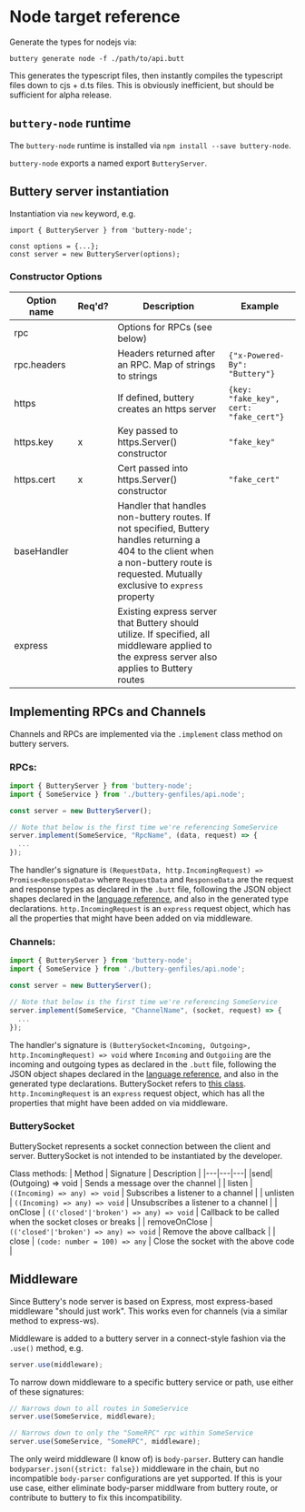 # Node target reference

Generate the types for nodejs via:

`buttery generate node -f ./path/to/api.butt`

This generates the typescript files, then instantly compiles the typescript files down to cjs + d.ts files. This is obviously inefficient, but should be sufficient for alpha release.

## `buttery-node` runtime

The `buttery-node` runtime is installed via `npm install --save buttery-node`.

`buttery-node` exports a named export `ButteryServer`.

## Buttery server instantiation

Instantiation via `new` keyword, e.g.

```
import { ButteryServer } from 'buttery-node';

const options = {...};
const server = new ButteryServer(options);
```

### Constructor Options

| Option name | Req'd? | Description                                                                                                                                                                              | Example                                |
| ----------- | ------ | ---------------------------------------------------------------------------------------------------------------------------------------------------------------------------------------- | -------------------------------------- |
| rpc         |        | Options for RPCs (see below)                                                                                                                                                             |                                        |
| rpc.headers |        | Headers returned after an RPC. Map of strings to strings                                                                                                                                 | `{"x-Powered-By": "Buttery"}`          |
| https       |        | If defined, buttery creates an https server                                                                                                                                              | `{key: "fake_key", cert: "fake_cert"}` |
| https.key   | x      | Key passed to https.Server() constructor                                                                                                                                                 | `"fake_key"`                           |
| https.cert  | x      | Cert passed into https.Server() constructor                                                                                                                                              | `"fake_cert"`                          |
| baseHandler |        | Handler that handles non-buttery routes. If not specified, Buttery handles returning a 404 to the client when a non-buttery route is requested. Mutually exclusive to `express` property |                                        |
| express     |        | Existing express server that Buttery should utilize. If specified, all middleware applied to the express server also applies to Buttery routes                                           |                                        |

## Implementing RPCs and Channels

Channels and RPCs are implemented via the `.implement` class method on buttery servers.

### RPCs:

```ts
import { ButteryServer } from 'buttery-node';
import { SomeService } from './buttery-genfiles/api.node';

const server = new ButteryServer();

// Note that below is the first time we're referencing SomeService
server.implement(SomeService, "RpcName", (data, request) => {
  ...
});
```

The handler's signature is `(RequestData, http.IncomingRequest) => Promise<ResponseData>` where `RequestData` and `ResponseData` are the request and response types as declared in the `.butt` file, following the JSON object shapes declared in the [language reference](language-reference.md), and also in the generated type declarations. `http.IncomingRequest` is an `express` request object, which has all the properties that might have been added on via middleware.

### Channels:

```ts
import { ButteryServer } from 'buttery-node';
import { SomeService } from './buttery-genfiles/api.node';

const server = new ButteryServer();

// Note that below is the first time we're referencing SomeService
server.implement(SomeService, "ChannelName", (socket, request) => {
  ...
});
```

The handler's signature is `(ButterySocket<Incoming, Outgoing>, http.IncomingRequest) => void` where `Incoming` and `Outgoiing` are the incoming and outgoing types as declared in the `.butt` file, following the JSON object shapes declared in the [language reference](language-reference.md), and also in the generated type declarations. ButterySocket refers to [this class](https://github.com/evinism/buttery/blob/master/runtimes/buttery-node/src/channel.ts#L9). `http.IncomingRequest` is an `express` request object, which has all the properties that might have been added on via middleware.

### ButterySocket

ButterySocket represents a socket connection between the client and server. ButterySocket is not intended to be instantiated by the developer.

Class methods:
| Method | Signature | Description |
|---|---|---|
|send| (Outgoing) => void | Sends a message over the channel |
| listen | `((Incoming) => any) => void` | Subscribes a listener to a channel |
| unlisten | `((Incoming) => any) => void` | Unsubscribes a listener to a channel |
| onClose | `(('closed'|'broken') => any) => void` | Callback to be called when the socket closes or breaks |
| removeOnClose | `(('closed'|'broken') => any) => void` | Remove the above callback |
| close | `(code: number = 100) => any` | Close the socket with the above code |

## Middleware

Since Buttery's node server is based on Express, most express-based middleware "should just work". This works even for channels (via a similar method to express-ws).

Middleware is added to a buttery server in a connect-style fashion via the `.use()` method, e.g.

```ts
server.use(middleware);
```

To narrow down middleware to a specific buttery service or path, use either of these signatures:

```ts
// Narrows down to all routes in SomeService
server.use(SomeService, middleware);
```

```ts
// Narrows down to only the "SomeRPC" rpc within SomeService
server.use(SomeService, "SomeRPC", middleware);
```

The only weird middleware (I know of) is `body-parser`. Buttery can handle `bodyparser.json({strict: false})` middleware in the chain, but no incompatible `body-parser` configurations are yet supported. If this is your use case, either eliminate body-parser middlware from buttery route, or contribute to buttery to fix this incompatibility.
